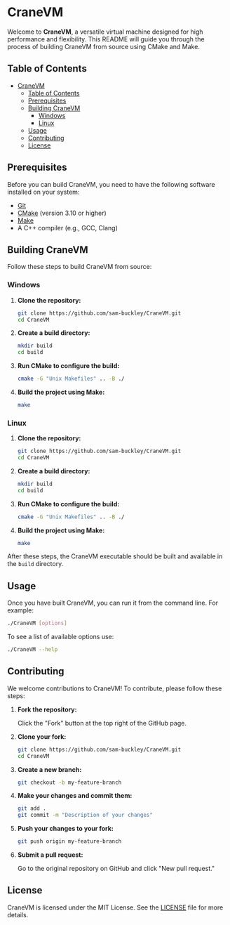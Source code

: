 # CraneVM

Welcome to **CraneVM**, a versatile virtual machine designed for high performance and flexibility. This README will guide you through the process of building CraneVM from source using CMake and Make.

## Table of Contents

- [CraneVM](#cranevm)
  - [Table of Contents](#table-of-contents)
  - [Prerequisites](#prerequisites)
  - [Building CraneVM](#building-cranevm)
    -   [Windows](#windows)
    -   [Linux](#linux)
  - [Usage](#usage)
  - [Contributing](#contributing)
  - [License](#license)

## Prerequisites

Before you can build CraneVM, you need to have the following software installed on your system:

- [Git](https://git-scm.com/)
- [CMake](https://cmake.org/) (version 3.10 or higher)
- [Make](https://www.gnu.org/software/make/)
- A C++ compiler (e.g., GCC, Clang)

## Building CraneVM

Follow these steps to build CraneVM from source:

### Windows

1. **Clone the repository:**

    ```sh
    git clone https://github.com/sam-buckley/CraneVM.git
    cd CraneVM
    ```

2. **Create a build directory:**

    ```sh
    mkdir build
    cd build
    ```

3. **Run CMake to configure the build:**

    ```sh
    cmake -G "Unix Makefiles" .. -B ./
    ```

5. **Build the project using Make:**

    ```sh
    make
    ```

### Linux

1. **Clone the repository:**

    ```sh
    git clone https://github.com/sam-buckley/CraneVM.git
    cd CraneVM
    ```

2. **Create a build directory:**

    ```sh
    mkdir build
    cd build
    ```

3. **Run CMake to configure the build:**

    ```sh
    cmake -G "Unix Makefiles" .. -B ./
    ```

5. **Build the project using Make:**

    ```sh
    make
    ```


After these steps, the CraneVM executable should be built and available in the `build` directory.

## Usage

Once you have built CraneVM, you can run it from the command line. For example:

```sh
./CraneVM [options]
```

To see a list of available options use:

```sh
./CraneVM --help
```

## Contributing

We welcome contributions to CraneVM! To contribute, please follow these steps:

1. **Fork the repository:**

    Click the "Fork" button at the top right of the GitHub page.

2. **Clone your fork:**

    ```sh
    git clone https://github.com/sam-buckley/CraneVM.git
    cd CraneVM
    ```

3. **Create a new branch:**

    ```sh
    git checkout -b my-feature-branch
    ```

4. **Make your changes and commit them:**

    ```sh
    git add .
    git commit -m "Description of your changes"
    ```

5. **Push your changes to your fork:**

    ```sh
    git push origin my-feature-branch
    ```

6. **Submit a pull request:**

    Go to the original repository on GitHub and click "New pull request."

## License

CraneVM is licensed under the MIT License. See the [LICENSE](LICENSE) file for more details.
